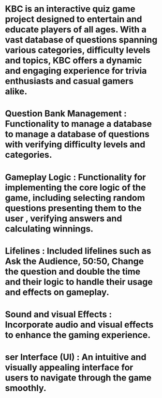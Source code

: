 # KBC is an interactive quiz game project designed to entertain and educate players of all ages. With a vast database of questions spanning various categories, difficulty levels and topics, KBC offers a dynamic and engaging experience for trivia enthusiasts and casual gamers alike.
# Question Bank Management : Functionality to manage a database to manage a database of questions with verifying difficulty levels and categories.
# Gameplay Logic : Functionality for implementing the core logic of the game, including selecting random questions presenting them to the user , verifying answers and calculating winnings.
# Lifelines : Included lifelines such as Ask the Audience, 50:50, Change the question and double the time and their logic to handle their usage and effects on gameplay.
# Sound and visual Effects : Incorporate audio and visual effects to enhance the gaming experience.
 # ser Interface (UI) : An intuitive and visually appealing interface for users to navigate through the game smoothly.
